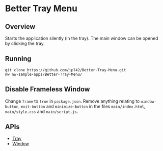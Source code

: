 # Better Tray Menu

## Overview
Starts the application silently (in the tray). The main window can be opened by clicking the tray.

## Running
```
git clone https://github.com/jpl42/Better-Tray-Menu.git
nw nw-sample-apps/Better-Tray-Menu/
```

## Disable Frameless Window
Change `frame` to `true` in `package.json`. Remove anything relating to `window-button`, `exit-button` and `minimize-button` in the files `main/index.html`, `main/style.css` and `main/script.js`.

## APIs
* [Tray](https://github.com/nwjs/nw.js/wiki/Tray)
* [Window](https://github.com/nwjs/nw.js/wiki/Window)
